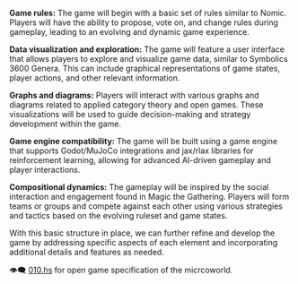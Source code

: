 **Game rules:** The game will begin with a basic set of rules similar to Nomic. Players will have the ability to propose, vote on, and change rules during gameplay, leading to an evolving and dynamic game experience.

**Data visualization and exploration:** The game will feature a user interface that allows players to explore and visualize game data, similar to Symbolics 3600 Genera. This can include graphical representations of game states, player actions, and other relevant information.

**Graphs and diagrams:** Players will interact with various graphs and diagrams related to applied category theory and open games. These visualizations will be used to guide decision-making and strategy development within the game.

**Game engine compatibility:** The game will be built using a game engine that supports Godot/MuJoCo integrations and jax/rlax libraries for reinforcement learning, allowing for advanced AI-driven gameplay and player interactions.

**Compositional dynamics:** The gameplay will be inspired by the social interaction and engagement found in Magic the Gathering. Players will form teams or groups and compete against each other using various strategies and tactics based on the evolving ruleset and game states.

With this basic structure in place, we can further refine and develop the game by addressing specific aspects of each element and incorporating additional details and features as needed.

👁️‍🗨️ [010.hs](010.hs) for open game specification of the micrcoworld.

